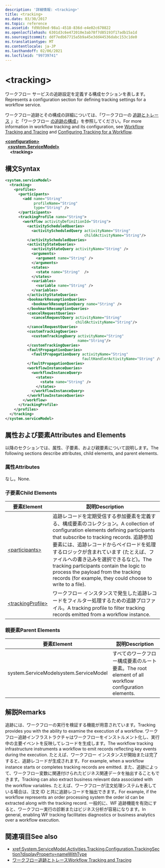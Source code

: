 ```yaml
---
description: '詳細情報: <tracking>'
title: <tracking>
ms.date: 03/30/2017
ms.topic: reference
ms.assetid: fd9b50ed-98a1-4518-836d-e4e02c670822
ms.openlocfilehash: 6301d3c6e472010e3ab78f7d85193f17adb15a1d
ms.sourcegitcommit: ddf7edb67715a5b9a45e3dd44536dabc153c1de0
ms.translationtype: MT
ms.contentlocale: ja-JP
ms.lasthandoff: 02/06/2021
ms.locfileid: "99739741"
---
```

# \<tracking>

<span data-ttu-id="20470-102">ワークフロー サービスの追跡設定を定義する構成セクションを表します。</span><span class="sxs-lookup"><span data-stu-id="20470-102">Represents a configuration section for defining tracking settings for a workflow service.</span></span>  
  
 <span data-ttu-id="20470-103">ワークフロー追跡とその構成の詳細については、「ワークフローの [追跡とトレース](../../../windows-workflow-foundation/workflow-tracking-and-tracing.md) 」と「ワークフロー [の追跡の構成](../../../windows-workflow-foundation/configuring-tracking-for-a-workflow.md)」を参照してください。</span><span class="sxs-lookup"><span data-stu-id="20470-103">For more information in workflow tracking and its configuration, see [Workflow Tracking and Tracing](../../../windows-workflow-foundation/workflow-tracking-and-tracing.md) and [Configuring Tracking for a Workflow](../../../windows-workflow-foundation/configuring-tracking-for-a-workflow.md).</span></span>  
  
[**\<configuration>**](../configuration-element.md)\
&nbsp;&nbsp;[**\<system.ServiceModel>**](system-servicemodel-of-workflow.md)\
&nbsp;&nbsp;&nbsp;&nbsp;**\<tracking>**  
  
## <a name="syntax"></a><span data-ttu-id="20470-104">構文</span><span class="sxs-lookup"><span data-stu-id="20470-104">Syntax</span></span>  
  
```xml  
<system.serviceModel>
  <tracking>
    <profiles>
      <participants>
        <add name="String"
             profileName="String"
             type="String" />
      </participants>
      <trackingProfile name="String">
        <workflow activityDefinitionId="String">
          <activityScheduledQueries>
            <activityScheduledQuery activityName="String"
                                    childActivityName="String"/>
          </activityScheduledQueries>
          <activityStateQueries>
            <activityStateQuery activityName="String" />
            <arguments>
              <argument name="String" />
            </arguments>
            <states>
              <state name="String"  />
            </states>
            <variables>
              <variable name="String" />
            </variables>
          </activityStateQueries>
          <bookmarkResumptionQueries>
            <bookmarkResumptionQuery name="String" />
          </bookmarkResumptionQueries>
          <cancelRequestQueries>
            <cancelRequestQuery activityName="String"
                                childActivityName="String"/>
          </cancelRequestQueries>
          <customTrackingQueries>
            <customTrackingQuery activityName="String"
                                 name="String"/>
          </customTrackingQueries>
          <faultPropagationQueries>
            <faultPropagationQuery activityName="String"
                                   faultHandlerActivityName="String" />
          </faultPropagationQueries>
          <workflowInstanceQueries>
            <workflowInstanceQuery>
              <states>
                <state name="String" />
              </states>
            </workflowInstanceQuery>
          </workflowInstanceQueries>
        </workflow>
      </trackingProfile>
    </profiles>
  </tracking>
</system.serviceModel>  
```  
  
## <a name="attributes-and-elements"></a><span data-ttu-id="20470-105">属性および要素</span><span class="sxs-lookup"><span data-stu-id="20470-105">Attributes and Elements</span></span>  

 <span data-ttu-id="20470-106">以降のセクションでは、属性、子要素、および親要素について説明します。</span><span class="sxs-lookup"><span data-stu-id="20470-106">The following sections describe attributes, child elements, and parent elements.</span></span>  
  
### <a name="attributes"></a><span data-ttu-id="20470-107">属性</span><span class="sxs-lookup"><span data-stu-id="20470-107">Attributes</span></span>  

 <span data-ttu-id="20470-108">なし。</span><span class="sxs-lookup"><span data-stu-id="20470-108">None.</span></span>  
  
### <a name="child-elements"></a><span data-ttu-id="20470-109">子要素</span><span class="sxs-lookup"><span data-stu-id="20470-109">Child Elements</span></span>  
  
|<span data-ttu-id="20470-110">要素</span><span class="sxs-lookup"><span data-stu-id="20470-110">Element</span></span>|<span data-ttu-id="20470-111">説明</span><span class="sxs-lookup"><span data-stu-id="20470-111">Description</span></span>|  
|-------------|-----------------|  
|[\<participants>](participants.md)|<span data-ttu-id="20470-112">追跡レコードを定期受信する参加要素を定義する、構成要素のコレクション。</span><span class="sxs-lookup"><span data-stu-id="20470-112">A collection of configuration elements defining participants that subscribe to tracking records.</span></span> <span data-ttu-id="20470-113">追跡参加要素には、追跡レコードからペイロードを処理するロジックが含まれています (たとえば、ファイルへの書き込みを選択できるなど)。</span><span class="sxs-lookup"><span data-stu-id="20470-113">The tracking participants contain the logic to process the payload from the tracking records (for example, they could choose to write to a file).</span></span>|  
|[\<trackingProfile>](trackingprofile.md)|<span data-ttu-id="20470-114">ワークフロー インスタンスで発生した追跡レコードをフィルター処理するための追跡プロファイル。</span><span class="sxs-lookup"><span data-stu-id="20470-114">A tracking profile to filter tracking records emitted from a workflow instance.</span></span>|  
  
### <a name="parent-elements"></a><span data-ttu-id="20470-115">親要素</span><span class="sxs-lookup"><span data-stu-id="20470-115">Parent Elements</span></span>  
  
|<span data-ttu-id="20470-116">要素</span><span class="sxs-lookup"><span data-stu-id="20470-116">Element</span></span>|<span data-ttu-id="20470-117">説明</span><span class="sxs-lookup"><span data-stu-id="20470-117">Description</span></span>|  
|-------------|-----------------|  
|<span data-ttu-id="20470-118">system.ServiceModel</span><span class="sxs-lookup"><span data-stu-id="20470-118">system.ServiceModel</span></span>|<span data-ttu-id="20470-119">すべてのワークフロー構成要素のルート要素。</span><span class="sxs-lookup"><span data-stu-id="20470-119">The root element of all workflow configuration elements.</span></span>|  
  
## <a name="remarks"></a><span data-ttu-id="20470-120">解説</span><span class="sxs-lookup"><span data-stu-id="20470-120">Remarks</span></span>  

 <span data-ttu-id="20470-121">追跡には、ワークフローの実行を検証する機能が用意されています。</span><span class="sxs-lookup"><span data-stu-id="20470-121">Tracking provides you with the ability to examine the execution of a workflow.</span></span> <span data-ttu-id="20470-122">ワークフロー追跡インフラストラクチャはワークフローをインストルメント化し、実行中の主要イベントを反映してレコードを生成します。</span><span class="sxs-lookup"><span data-stu-id="20470-122">The workflow tracking infrastructure instruments a workflow to emit records reflecting key events during the execution.</span></span> <span data-ttu-id="20470-123">たとえば、ワークフロー インスタンスが開始または完了すると、追跡レコードが生成されます。</span><span class="sxs-lookup"><span data-stu-id="20470-123">For example, when a workflow instance starts or completes tracking records are emitted.</span></span> <span data-ttu-id="20470-124">また、追跡によって、ワークフロー変数に関連付けられたビジネス関連データを抽出することもできます。</span><span class="sxs-lookup"><span data-stu-id="20470-124">Tracking can also extract business relevant data associated with the workflow variables.</span></span> <span data-ttu-id="20470-125">たとえば、ワークフローが注文処理システムを表している場合は、注文 ID と共に追跡レコードを抽出できます。</span><span class="sxs-lookup"><span data-stu-id="20470-125">For example, if the workflow represents an order processing system the order id can be extracted along with the tracking record.</span></span> <span data-ttu-id="20470-126">一般的に、WF 追跡機能を有効にすると、ワークフロー実行の診断またはビジネス分析が容易になります。</span><span class="sxs-lookup"><span data-stu-id="20470-126">In general, enabling WF tracking facilitates diagnostics or business analytics over a workflow execution.</span></span>  
  
## <a name="see-also"></a><span data-ttu-id="20470-127">関連項目</span><span class="sxs-lookup"><span data-stu-id="20470-127">See also</span></span>

- <xref:System.ServiceModel.Activities.Tracking.Configuration.TrackingSection?displayProperty=nameWithType>
- [<span data-ttu-id="20470-128">ワークフロー追跡とトレース</span><span class="sxs-lookup"><span data-stu-id="20470-128">Workflow Tracking and Tracing</span></span>](../../../windows-workflow-foundation/workflow-tracking-and-tracing.md)
